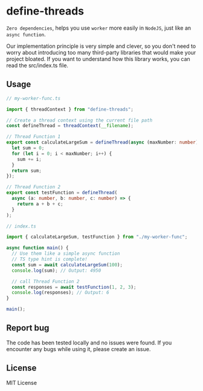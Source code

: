 # define-threads

`Zero dependencies`, helps you use `worker` more easily in `NodeJS`, just like an `async function`.

Our implementation principle is very simple and clever, so you don't need to worry about introducing too many third-party libraries that would make your project bloated.
If you want to understand how this library works, you can read the src/index.ts file.

## Usage

```ts
// my-worker-func.ts

import { threadContext } from "define-threads";

// Create a thread context using the current file path
const defineThread = threadContext(__filename);

// Thread Function 1
export const calculateLargeSum = defineThread(async (maxNumber: number) => {
  let sum = 0;
  for (let i = 0; i < maxNumber; i++) {
    sum += i;
  }
  return sum;
});

// Thread Function 2
export const testFunction = defineThread(
  async (a: number, b: number, c: number) => {
    return a + b + c;
  }
);
```

```ts
// index.ts

import { calculateLargeSum, testFunction } from "./my-worker-func";

async function main() {
  // Use them like a simple async function
  // TS type hint is complete!
  const sum = await calculateLargeSum(100);
  console.log(sum); // Output: 4950

  // call Thread Function 2
  const responses = await testFunction(1, 2, 3);
  console.log(responses); // Output: 6
}

main();
```

## Report bug

The code has been tested locally and no issues were found. If you encounter any bugs while using it, please create an issue.

## License

MIT License
